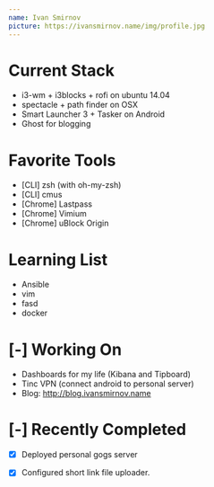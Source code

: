 ```yaml
---
name: Ivan Smirnov
picture: https://ivansmirnov.name/img/profile.jpg
---
```


# Current Stack

* i3-wm + i3blocks + rofi on ubuntu 14.04
* spectacle + path finder on OSX
* Smart Launcher 3 + Tasker on Android
* Ghost for blogging

# Favorite Tools

* [CLI] zsh (with oh-my-zsh)
* [CLI] cmus
* [Chrome] Lastpass
* [Chrome] Vimium
* [Chrome] uBlock Origin

# Learning List

* Ansible
* vim
* fasd
* docker

# [-] Working On
* Dashboards for my life (Kibana and Tipboard)
* Tinc VPN (connect android to personal server)
* Blog: http://blog.ivansmirnov.name


# [-] Recently Completed
* [x] Deployed personal gogs server
* [x] Configured short link file uploader.

